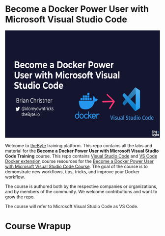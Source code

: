 # Become a Docker Power User with Microsoft Visual Studio Code

<img src="./../img/vs-code-docker-training.png" alt="VS Code and Docker training" height="350"> 

Welcome to [theByte](https://www.thebyte.io) training platform. This repo contains all the labs and material for the **Become a Docker Power User with Microsoft Visual Studio Code Training** course. This repo contains [Visual Studio Code](https://code.visualstudio.com) and [VS Code Docker extension](https://marketplace.visualstudio.com/items?itemName=ms-azuretools.vscode-docker) course resources for the [Become a Docker Power User with Microsoft Visual Studio Code Course](https://www.thebyte.io/become-a-docker-power-user-with-microsoft-visual-studio-code). The goal of the course is to demonstrate new workflows, tips, tricks, and improve your Docker workflow.

The course is authored both by the respective companies or organizations, and by members of the community. We welcome contributions and want to grow the repo.

The course will refer to Microsoft Visual Studio Code as VS Code.

# Course Wrapup